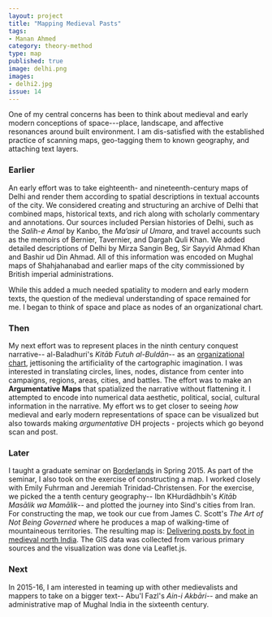```yaml
---
layout: project
title: "Mapping Medieval Pasts"
tags:
- Manan Ahmed
category: theory-method
type: map
published: true
image: delhi.png
images:
- delhi2.jpg
issue: 14
---
```


One of my central concerns has been to think about medieval and early modern
conceptions of space---place, landscape, and affective resonances around built
environment. I am dis-satisfied with the established practice of scanning maps,
geo-tagging them to known geography, and attaching text layers.

### Earlier

An early effort was to take eighteenth- and nineteenth-century maps of Delhi
and render them according to spatial descriptions in textual accounts of the
city. We considered creating and structuring an archive of Delhi that combined
maps, historical texts, and rich along with scholarly commentary and
annotations. Our sources included Persian histories of Delhi, such as the
*Salih-e Amal* by Kanbo, the *Ma’asir ul Umara*, and travel accounts such as
the memoirs of Bernier, Tavernier, and Dargah Quli Khan. We added detailed
descriptions of Delhi by Mirza Sangin Beg, Sir Sayyid Ahmad Khan and Bashir ud
Din Ahmad. All of this information was encoded on Mughal maps of Shahjahanabad
and earlier maps of the city commissioned by British imperial administrations.

While this added a much needed spatiality to modern and early modern texts, the
question of the medieval understanding of space remained for me. I began to
think of space and place as nodes of an organizational chart.

### Then

My next effort was to represent places in the ninth century conquest
narrative-- al-Baladhuri's *Kitāb Futuh al-Buldān*-- as an [organizational
chart](http://www.fastcodesign.com/3026334/this-beautiful-19th-century-org-chart-puts-your-companys-to-shame),
jettisoning the artificiality of the cartographic imagination. I was
interested in translating circles, lines, nodes, distance from center into
campaigns, regions, areas, cities, and battles. The effort was to make an
**Argumentative Maps** that spatialized the narrative  without flattening it.
I attempted to encode into numerical data aesthetic, political, social,
cultural information in the narrative. My effort ws to get closer to seeing
*how* medieval and early modern representations of space can be visualized but
also towards making *argumentative* DH projects - projects which go beyond
scan and post.

### Later

I taught a graduate seminar on
[Borderlands](https://github.com/mananahmed/syllabi/blob/master/borderlands.md)
in Spring 2015. As part of the seminar, I also took on the exercise of
constructing a map. I worked closely with Emily Fuhrman and Jeremiah
Trinidad-Christensen. For the exercise, we picked the a tenth century
geography-- Ibn KHurdādhbih's *Kitāb Masālik wa Mamālik*-- and plotted the
journey into Sind's cities from Iran. For constructing the map, we took our
cue from James C. Scott's *The Art of Not Being Governed* where he produces a
map of walking-time of mountaineous territories. The resulting map is:
[Delivering posts by foot in medieval north
India](http://y-li.me/x/F2015002_CU_BORDERLANDS_MEDIEVAL-MAPPING/). The GIS
data was collected from various primary sources and the visualization was done
via Leaflet.js. 

### Next

In 2015-16, I am interested in teaming up with other medievalists and mappers
to take on a bigger text-- Abu'l Fazl's *Ain-i Akbāri*-- and make an
administrative map of Mughal India in the sixteenth century.
